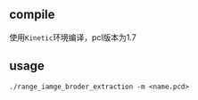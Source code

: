 ## compile
使用```Kinetic```环境编译，pcl版本为1.7
## usage
```./range_iamge_broder_extraction -m <name.pcd>```
